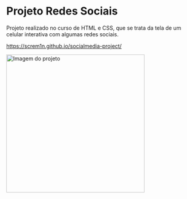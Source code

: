 # Projeto Redes Sociais
Projeto realizado no curso de HTML e CSS, que se trata da tela de um celular interativa com algumas redes sociais.

https://screm1n.github.io/socialmedia-project/

<img src="https://i.imgur.com/n7WIwvT.png" alt="Imagem do projeto" height="365px">
